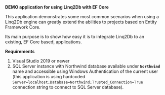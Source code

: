 **DEMO application for using Linq2Db with EF Core**

This application demonstrates some most common scenarios when using a Linq2Db engine can greatly extend the abilities to projects based on Entity Framework Core.

Its main purpose is to show how easy it is to integrate Linq2Db to an existing, EF Core based, applications.

**Requirements**
1. Visual Studio 2019 or newer
1. SQL Server instance with Northwind database available under **`Northwind`** name and accessible using Windows Authentication of the current user (this application is using hardcoded `Server=localhost;Database=Northwind;Trusted_Connection=True` connection string to connect to SQL Server database).
